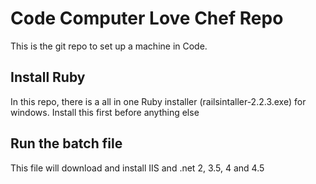Code Computer Love Chef Repo
============================
This is the git repo to set up a machine in Code.

Install Ruby
------------
In this repo, there is a all in one Ruby installer (railsintaller-2.2.3.exe) for windows. Install this first before anything else

Run the batch file
------------------
This file will download and install IIS and .net 2, 3.5, 4 and 4.5
